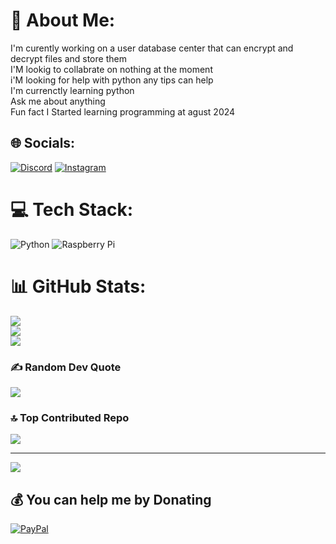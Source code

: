 # 💫 About Me:
I'm curently working on a user database center that can encrypt and decrypt files  and store them <br>I'M lookig to collabrate on nothing at the moment <br>i'M looking for help with python any tips can help<br>I'm currenctly learning python<br>Ask me about anything<br>Fun fact I Started learning programming at agust 2024 <br>


## 🌐 Socials:
[![Discord](https://img.shields.io/badge/Discord-%237289DA.svg?logo=discord&logoColor=white)](https://discord.gg/bkemxv7) [![Instagram](https://img.shields.io/badge/Instagram-%23E4405F.svg?logo=Instagram&logoColor=white)](https://instagram.com/Szabo_balazs___) 

# 💻 Tech Stack:
![Python](https://img.shields.io/badge/python-3670A0?style=for-the-badge&logo=python&logoColor=ffdd54)  ![Raspberry Pi](https://img.shields.io/badge/-RaspberryPi-C51A4A?style=for-the-badge&logo=Raspberry-Pi)
# 📊 GitHub Stats:
![](https://github-readme-stats.vercel.app/api?username=ROBLOXFEETRADNOTI4EVER&theme=dark&hide_border=false&include_all_commits=false&count_private=false)<br/>
![](https://github-readme-streak-stats.herokuapp.com/?user=ROBLOXFEETRADNOTI4EVER&theme=dark&hide_border=false)<br/>
![](https://github-readme-stats.vercel.app/api/top-langs/?username=ROBLOXFEETRADNOTI4EVER&theme=dark&hide_border=false&include_all_commits=false&count_private=false&layout=compact)

### ✍️ Random Dev Quote
![](https://quotes-github-readme.vercel.app/api?type=horizontal&theme=radical)

### 🔝 Top Contributed Repo
![](https://github-contributor-stats.vercel.app/api?username=ROBLOXFEETRADNOTI4EVER&limit=5&theme=dark&combine_all_yearly_contributions=true)

---
[![](https://visitcount.itsvg.in/api?id=ROBLOXFEETRADNOTI4EVER&icon=0&color=0)](https://visitcount.itsvg.in)

  ## 💰 You can help me by Donating
  [![PayPal](https://img.shields.io/badge/PayPal-00457C?style=for-the-badge&logo=paypal&logoColor=white)](https://paypal.me/jonasjankunitis@gmail.com) 

  
<!-- Proudly created with GPRM ( https://gprm.itsvg.in ) -->
